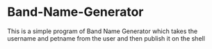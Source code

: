 # Band-Name-Generator
This is a simple program of Band Name Generator which takes the username and petname from the user and then publish it on the shell
